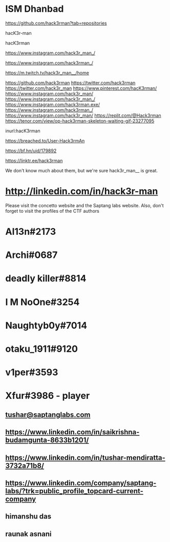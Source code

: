 # ISM Dhanbad

https://github.com/hack3rman?tab=repositories




hacK3r-man



hacK3rman

https://www.instagram.com/hack3r_man_/

https://www.instagram.com/hack3rman_/

https://m.twitch.tv/hack3r_man__/home



https://github.com/hack3rman
https://twitter.com/hack3rman
https://twitter.com/hack3r_man
https://www.pinterest.com/hacK3rman/
https://www.instagram.com/hack3r_man/
https://www.instagram.com/hack3r_man_/
https://www.instagram.com/hack3rman.exe/
https://www.instagram.com/hack3rman_/
https://www.instagram.com/hack3r_man/
https://replit.com/@Hack3rman
https://tenor.com/view/op-hack3rman-skeleton-waiting-gif-23277095







inurl:hacK3rman

https://breached.to/User-Hack3rmAn

https://bf.hn/uid/179892


https://linktr.ee/hack3rman



We don't know much about them, but we're sure hack3r_man__ is great.




# http://linkedin.com/in/hack3r-man


Please visit the concetto website and the Saptang labs website. Also,
don't forget to visit the profiles of the CTF authors


# Al13n#2173

# Archi#0687

# deadly killer#8814

# I M NoOne#3254

# Naughtyb0y#7014

# otaku_1911#9120

# v1per#3593

# Xfur#3986 - player


## tushar@saptanglabs.com
## https://www.linkedin.com/in/saikrishna-budamgunta-8633b1201/
## https://www.linkedin.com/in/tushar-mendiratta-3732a71b8/
## https://www.linkedin.com/company/saptang-labs/?trk=public_profile_topcard-current-company

## himanshu das
## raunak asnani
